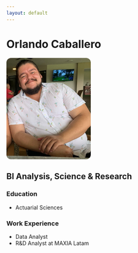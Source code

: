 ```yaml
---
layout: default
---
```


# Orlando Caballero

<img src="https://raw.githubusercontent.com/orlando11391/project_1/refs/heads/main/profile.jpg" alt="Orlando Caballero" width="220" style="border-radius:12px;">

## BI Analysis, Science & Research

### Education
- Actuarial Sciences

### Work Experience
- Data Analyst
- R&D Analyst at MAXIA Latam
